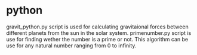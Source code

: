 # python
gravit_python.py script is used for calculating gravitaional forces between different planets from the sun in the solar system.
primenumber.py script is use for finding wether the number is a prime or not. This algorithm can be use for any natural number ranging  from 0 to infinity.
